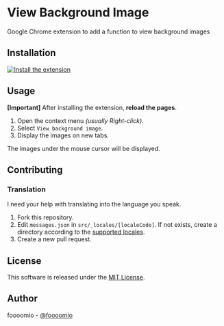 # View Background Image
Google Chrome extension to add a function to view background images

## Installation
[![Install the extension](https://developer.chrome.com/webstore/images/ChromeWebStore_BadgeWBorder_v2_206x58.png)](https://chrome.google.com/webstore/detail/cegndknljaapfbnmfnagomhhgbajjibd)

## Usage
**[Important]** After installing the extension, __reload the pages__.

1. Open the context menu _(usually Right-click)_.
2. Select `View background image`.
3. Display the images on new tabs.

The images under the mouse cursor will be displayed.

## Contributing

### Translation
I need your help with translating into the language you speak.

1. Fork this repository.
2. Edit `messages.json` in `src/_locales/[localeCode]`. If not exists, create a directory according to the [supported locales](https://developer.chrome.com/webstore/i18n?csw=1#localeTable).
3. Create a new pull request.

## License
This software is released under the [MIT License](https://github.com/foooomio/view-background-image/blob/master/LICENSE.txt).

## Author
foooomio - [@foooomio](https://twitter.com/foooomio)